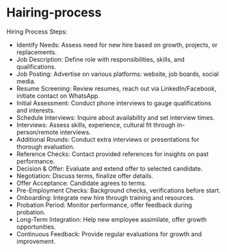 # Hairing-process

Hiring Process Steps:

* Identify Needs: Assess need for new hire based on growth, projects, or replacements.
* Job Description: Define role with responsibilities, skills, and qualifications.
* Job Posting: Advertise on various platforms: website, job boards, social media.
* Resume Screening: Review resumes, reach out via LinkedIn/Facebook, initiate contact on WhatsApp.
* Initial Assessment: Conduct phone interviews to gauge qualifications and interests.
* Schedule Interviews: Inquire about availability and set interview times.
* Interviews: Assess skills, experience, cultural fit through in-person/remote interviews.
* Additional Rounds: Conduct extra interviews or presentations for thorough evaluation.
* Reference Checks: Contact provided references for insights on past performance.
* Decision & Offer: Evaluate and extend offer to selected candidate.
* Negotiation: Discuss terms, finalize offer details.
* Offer Acceptance: Candidate agrees to terms.
* Pre-Employment Checks: Background checks, verifications before start.
* Onboarding: Integrate new hire through training and resources.
* Probation Period: Monitor performance, offer feedback during probation.
* Long-Term Integration: Help new employee assimilate, offer growth opportunities.
* Continuous Feedback: Provide regular evaluations for growth and improvement.
